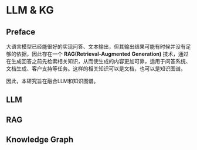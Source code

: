 # LLM & KG
## Preface
大语言模型已经能很好的实现问答、文本输出，但其输出结果可能有时候并没有足够的依据，因此存在一个 **RAG(Retrieval-Augmented Generation)** 技术，通过在生成回答之前先检索相关知识，从而使生成的内容更加可靠，适用于问答系统、文档生成、客户支持等任务。这样的相关知识可以是文档，也可以是知识图谱。

因此，本研究旨在融合LLM和知识图谱。

## LLM

## RAG

## Knowledge Graph
